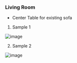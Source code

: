 ### Living Room

* Center Table for existing sofa

1. Sample 1  

![image](https://user-images.githubusercontent.com/13016162/53176540-4cf6cf80-3614-11e9-85f1-6229eb177ade.png)

2. Sample 2  

![image](https://user-images.githubusercontent.com/13016162/53176801-cdb5cb80-3614-11e9-848e-c8173d867053.png)

